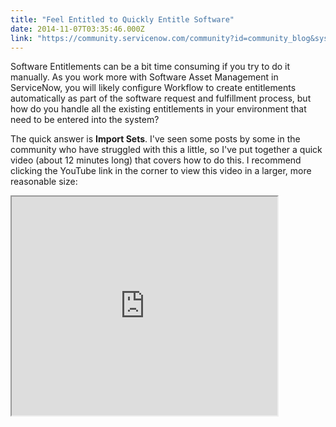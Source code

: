 ```yaml
---
title: "Feel Entitled to Quickly Entitle Software"
date: 2014-11-07T03:35:46.000Z
link: "https://community.servicenow.com/community?id=community_blog&sys_id=2e0eea2ddbd0dbc01dcaf3231f961973"
---
```

<p>Software Entitlements can be a bit time consuming if you try to do it manually. As you work more with Software Asset Management in ServiceNow, you will likely configure Workflow to create entitlements automatically as part of the software request and fulfillment process, but how do you handle all the existing entitlements in your environment that need to be entered into the system?</p><p></p><p>The quick answer is <strong>Import Sets</strong>. I've seen some posts by some in the community who have struggled with this a little, so I've put together a quick video (about 12 minutes long) that covers how to do this. I recommend clicking the YouTube link in the corner to view this video in a larger, more reasonable size:</p><p></p><p><iframe src="https://youtube.com/embed/hnDmJAtlP0g" width="425" height="350"/></p><p></p><p>Some highlights from the video so you do not need to jump around in the video for answers after:</p><ul><li>You import entitlement information into one of two tables:<ul><li>User entitlements go into <strong>User Entitlement [alm_entitlement_user]</strong></li><li>Device entitlements go into <strong>Asset Entitlement [alm_entitlement_asset]</strong> - note: this is misnamed, as you actually select Configuration Items</li></ul></li><li>The spreadsheet you import should have two columns:<ul><li><strong>Assigned to</strong> (for user entitlements) or <strong>Allocated to</strong> (for device entitlements)</li><li><strong>Licensed by</strong> to indicate the Software License record for the entitlement</li></ul></li><li>In the Transform Map:<ul><li>Set <strong>Coalesce</strong> for both fields to <strong>true</strong> to prevent duplicate entitlements</li><li>Set <strong>Choice action</strong> for both fields to <strong>reject</strong> to cause bad user/device names or Software License names to not import (you may need to expose this field to work with it)</li></ul></li><li>View the <strong>Transform History</strong> to identify any errors. Note that if rows are rejected because they do not match an existing value, the transform itself does not display an error. Possible errors include:<ul><li>The User does not exist: <strong>Reference field value for alm_entitlement.assigned_to rejected: User Name</strong></li><li>The Software License record does not exist: <strong>Reference field value for alm_entitlement.licensed_by rejected: SWASSETTAG - Software Name</strong></li><li>You tried to entitle more rights than the Software License indicates that you own: <strong>Operation against file 'alm_entitlement_user' was aborted by Business Rule 'Ensure Entitlements do not exceed rights^99b2c8e8141471007f441cc3e1cc4006'. Business Rule Stack:Ensure Entitlements do not exceed rights</strong></li></ul></li></ul><p>This information should get you what you need to add your existing entitlements quickly to ServiceNow to more effectively leverage Software Asset Management.</p>